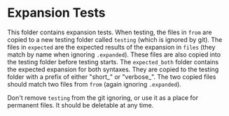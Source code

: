 Expansion Tests
=====================

This folder contains expansion tests. 
When testing, the files in `from` are copied to a new testing folder called `testing` (which is ignored by git).
The files in `expected` are the expected results of the expansion in `files` (they match by name when ignoring `.expanded`).
These files are also copied into the testing folder before testing starts.
The `expected_both` folder contains the expected expansion for both syntaxes. They are copied to the testing folder with a prefix of either "short_" or "verbose_".
The two copied files should match two files from `from` (again ignoring `.expanded`).

Don't remove `testing` from the git ignoring, or use it as a place for permanent files. It should be deletable at any time.


